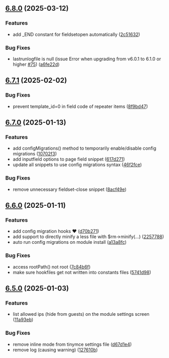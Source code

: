 ## [6.8.0](https://github.com/baumrock/RockMigrations/compare/v6.7.1...v6.8.0) (2025-03-12)


### Features

* add _END constant for fieldsetopen automatically ([2c51632](https://github.com/baumrock/RockMigrations/commit/2c51632f12adb7620af485e94daea6692cbcac85))


### Bug Fixes

* lastrunlogfile is null (issue Error when upgrading from v6.0.1 to 6.1.0 or higher [#75](https://github.com/baumrock/RockMigrations/issues/75)) ([a6fe22d](https://github.com/baumrock/RockMigrations/commit/a6fe22d45c33fbb908050c0b1bbedd536c9065c4))

## [6.7.1](https://github.com/baumrock/RockMigrations/compare/v6.7.0...v6.7.1) (2025-02-02)


### Bug Fixes

* prevent template_id=0 in field code of repeater items ([8f9bd47](https://github.com/baumrock/RockMigrations/commit/8f9bd471dcc4e9f47d0949af3be3cc4586567abd))

## [6.7.0](https://github.com/baumrock/RockMigrations/compare/v6.6.0...v6.7.0) (2025-01-13)


### Features

* add configMigrations() method to temporarily enable/disable config migrations ([10702f3](https://github.com/baumrock/RockMigrations/commit/10702f3f05919424c0544782f7f4d2f8d36a7454))
* add inputfield options to page field snippet ([617d271](https://github.com/baumrock/RockMigrations/commit/617d27167ee55b406500f7aeca33a6a7862c4824))
* update all snippets to use config migrations syntax ([46f2fce](https://github.com/baumrock/RockMigrations/commit/46f2fcec7c79e4898fb93c25c26ed57c29b1283e))


### Bug Fixes

* remove unnecessary fieldset-close snippet ([8acf49e](https://github.com/baumrock/RockMigrations/commit/8acf49e852862ecde4c4dd59deeb948d47636f90))

## [6.6.0](https://github.com/baumrock/RockMigrations/compare/v6.5.0...v6.6.0) (2025-01-11)


### Features

* add config migration hooks ❤️ ([d70b271](https://github.com/baumrock/RockMigrations/commit/d70b271b1dc52d8fb03b3ba76b07838bceaadae9))
* add support to directly minify a less file with $rm->minify(...) ([2257788](https://github.com/baumrock/RockMigrations/commit/225778806898669b6b7c7bb839311ed0ba9b306d))
* auto run config migrations on module install ([a13a8fc](https://github.com/baumrock/RockMigrations/commit/a13a8fc4759085d2724705d40798e5e36a055707))


### Bug Fixes

* access rootPath() not root ([7c84b6f](https://github.com/baumrock/RockMigrations/commit/7c84b6f5bad82e64988551a77503b490a2099022))
* make sure hookfiles get not written into constants files ([5741d98](https://github.com/baumrock/RockMigrations/commit/5741d98cedfab80233024a3f568f34daf8460312))

## [6.5.0](https://github.com/baumrock/RockMigrations/compare/v6.4.0...v6.5.0) (2025-01-03)


### Features

* list allowed ips (hide from guests) on the module settings screen ([11a93eb](https://github.com/baumrock/RockMigrations/commit/11a93eb7f0f4800aa846378d763502c10a1f0ddd))


### Bug Fixes

* remove inline mode from tinymce settings file ([d67d1e4](https://github.com/baumrock/RockMigrations/commit/d67d1e43ed754901c8856761d0bd5c7c3a85ba97))
* remove log (causing warning) ([127610b](https://github.com/baumrock/RockMigrations/commit/127610b5dff9717d2239053ba1d7304e4a4f8e4d))

